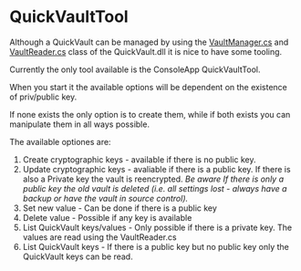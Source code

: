 ﻿# QuickVaultTool

Although a QuickVault can be managed by using the [VaultManager.cs](../../src/QuickVault/VaultManager.cs) and [VaultReader.cs](../../src/QuickVault/VaultReader.cs) class of the QuickVault.dll 
it is nice to have some tooling.

Currently the only tool available is the ConsoleApp QuickVaultTool.

When you start it the available options will be dependent on the existence of priv/public key.

If none exists the only option is to create them, while if both exists you can manipulate them in all ways possible.

The available optiones are:

1. Create cryptographic keys - available if there is no public key.  
1. Update cryptographic keys - avaliable if there is a public key. If there is also a Private key the vault is 
reencrypted. *Be aware If there is only a public key the old vault is deleted (i.e. all settings lost - always have a backup or have the vault in source control).*
1. Set new value - Can be done if there is a public key
1. Delete value - Possible if any key is available
1. List QuickVault keys/values - Only possible if there is a private key. The values are read using the VaultReader.cs
1. List QuickVault keys - If there is a public key but no public key only the QuickVault keys can be read.




